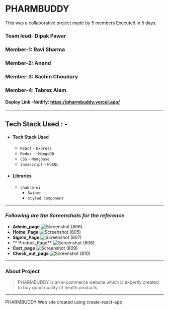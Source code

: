 #  PHARMBUDDY
This was a collaborative project made by 5 members Executed in 5 days.
<br/>
### Team lead- Dipak Pawar<br/>
### Member-1: Ravi Sharma<br/>
### Member-2: Anand<br/>
### Member-3: Sachin Choudary<br/>
### Member-4: Tabrez Alam<br/>
 #### Deploy Link -Netlify: https://pharmbuddy.vercel.app/
---
## Tech Stack Used : -
- ####  Tech Stack Used
  - `React`              - `Express`
  - `Redux `             - `MongoDB`
  - `CSS`                - `Mongoose`
  - `Javascript`         - `NoSQL`
 
- #### Libraries
  - `chakra-ui`
    - `Swiper`
     - `styled component `
---
### _Following are the Screenshots for the reference_
- **Admin_page**
![Screenshot (806)](https://user-images.githubusercontent.com/63177572/208613315-46c001e0-698c-478a-9af9-87dded7b2c62.png)
- **Home_Page**
![Screenshot (805)](https://user-images.githubusercontent.com/63177572/208613068-025c86c3-0a7f-4274-adcd-cc3609fca53c.png)
- **SignIn_Page**
![Screenshot (807)](https://user-images.githubusercontent.com/63177572/208613490-16b0e595-4e20-4a80-9bd7-0c18ab568b5f.png)
- ** Product_Page**
![Screenshot (808)](https://user-images.githubusercontent.com/63177572/208613728-7425cc54-f444-409b-9790-b479faa5b728.png)
- **Cart_page**
![Screenshot (809)](https://user-images.githubusercontent.com/63177572/208613863-da989527-5ce1-4d39-be94-8ef1a649f4b7.png)
- **Check_out_page**
![Screenshot (810)](https://user-images.githubusercontent.com/63177572/208614029-50750bce-4452-44da-8a5c-f9c28e825c1c.png)
---
### About Project
>  PHARMBUDDY is an e-commerce website which is expertly created to buy good quality of health products. 
---

PHARMBUDDY
Web site created using create-react-app


